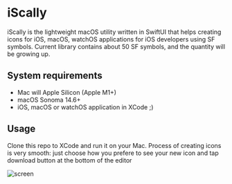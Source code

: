 # iScally

iScally is the lightweight macOS utility written in SwiftUI that helps creating icons for iOS, macOS, watchOS applications for iOS developers using SF symbols. Current library contains about 50 SF symbols, and the quantity will be growing up. 

## System requirements

<ul>
  <li>Mac will Apple Silicon (Apple M1+)</li>
  <li>macOS Sonoma 14.6+</li>
  <li>iOS, macOS or watchOS application in XCode ;)</li>
</ul>

## Usage

Clone this repo to XCode and run it on your Mac. Process of creating icons is very smooth: just choose how you prefere to see your new icon and tap download button at the bottom of the editor

![screen](https://github.com/user-attachments/assets/04da4111-ca8c-4d5e-be6a-08d8c15a3be1)
